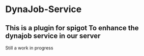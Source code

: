 # DynaJob-Service

This is a plugin for spigot To enhance the dynajob service in our server
----

Still a work in progress